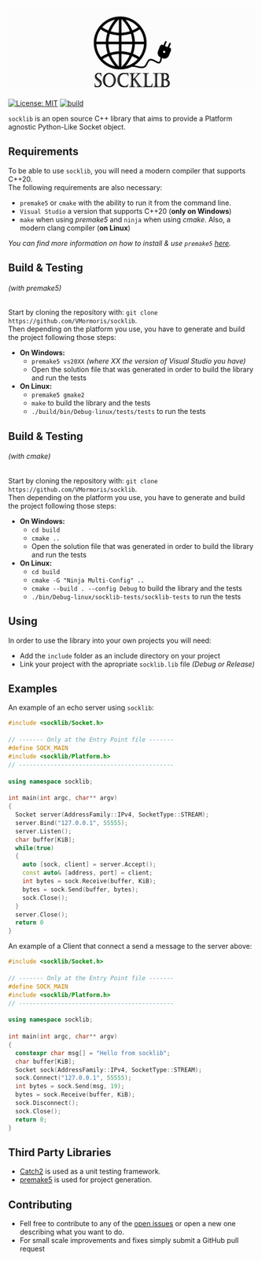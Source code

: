 ![logo](.github/res/socklib.png)
<br></br>
[![License: MIT](https://img.shields.io/badge/License-MIT-yellow.svg)](https://opensource.org/licenses/MIT) [![build](https://github.com/VMormoris/socklib/actions/workflows/build.yml/badge.svg)](https://github.com/VMormoris/socklib/actions/workflows/build.yml)
<br>

```socklib``` is an open source C++ library that aims to provide a Platform agnostic Python-Like Socket object.

## Requirements

To be able to use ```socklib```, you will need a modern compiler that supports C++20.<br>
The following requirements are also necessary:
* ```premake5``` or `cmake` with the ability to run it from the command line.
* ```Visual Studio``` a version that supports C++20 (__only on Windows__)
* ```make``` when using _premake5_ and `ninja` when using _cmake_. Also, a modern clang compiler (__on Linux__)

_You can find more information on how to install & use ```premake5``` [here](https://premake.github.io/docs/Using-Premake)._

## Build & Testing
###### (with premake5)
Start by cloning the repository with: ```git clone https://github.com/VMormoris/socklib```.<br>
Then depending on the platform you use, you have to generate and build the project following those steps: 
* __On Windows:__<br>
  * ```premake5 vs20XX``` _(where XX the version of Visual Studio you have)_
  * Open the solution file that was generated in order to build the library and run the tests
* __On Linux:__<br>
  * ```premake5 gmake2```
  * ```make``` to build the library and the tests
  * ```./build/bin/Debug-linux/tests/tests``` to run the tests

## Build & Testing
###### (with cmake)

Start by cloning the repository with: ```git clone https://github.com/VMormoris/socklib```.<br>
Then depending on the platform you use, you have to generate and build the project following those steps:
* __On Windows:__<br>
  * ```cd build```
  * ```cmake ..```
  * Open the solution file that was generated in order to build the library and run the tests
* __On Linux:__<br>
  * ```cd build```
  * ```cmake -G "Ninja Multi-Config" ..```
  * ```cmake --build . --config Debug``` to build the library and the tests
  * ```./bin/Debug-linux/socklib-tests/socklib-tests``` to run the tests

## Using
In order to use the library into your own projects you will need:
* Add the ```include``` folder as an include directory on your project
* Link your project with the apropriate ```socklib.lib``` file _(Debug or Release)_

## Examples
An example of an echo server using ```socklib```:
```cpp
#include <socklib/Socket.h>

// ------- Only at the Entry Point file -------
#define SOCK_MAIN
#include <socklib/Platform.h>
// --------------------------------------------

using namespace socklib;

int main(int argc, char** argv)
{
  Socket server(AddressFamily::IPv4, SocketType::STREAM);
  server.Bind("127.0.0.1", 55555);
  server.Listen();
  char buffer[KiB];
  while(true)
  {
    auto [sock, client] = server.Accept();
    const auto& [address, port] = client;
    int bytes = sock.Receive(buffer, KiB);
    bytes = sock.Send(buffer, bytes);
    sock.Close();
  }
  server.Close();
  return 0
}
```
An example of a Client that connect a send a message to the server above:
```cpp
#include <socklib/Socket.h>

// ------- Only at the Entry Point file -------
#define SOCK_MAIN
#include <socklib/Platform.h>
// --------------------------------------------

using namespace socklib;

int main(int argc, char** argv)
{
  constexpr char msg[] = "Hello from socklib";
  char buffer[KiB];
  Socket sock(AddressFamily::IPv4, SocketType::STREAM);
  sock.Connect("127.0.0.1", 55555);
  int bytes = sock.Send(msg, 19);
  bytes = sock.Receive(buffer, KiB);
  sock.Disconnect();
  sock.Close();
  return 0;
}
```


## Third Party Libraries
* [Catch2](https://github.com/catchorg/Catch2) is used as a unit testing framework.
* [premake5](https://github.com/premake/premake-core) is used for project generation.

## Contributing
* Fell free to contribute to any of the [open issues](https://github.com/VMormoris/socklib/issues) or open a new one describing what you want to do.
* For small scale improvements and fixes simply submit a GitHub pull request

